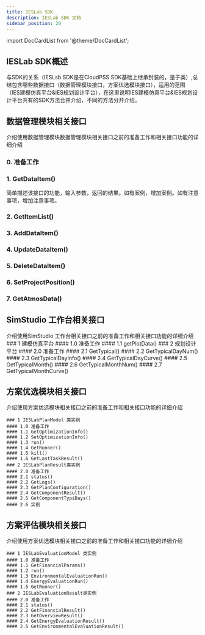 ```yaml
---
title: IESLab SDK
description: IESLab SDK 文档
sidebar_position: 20
---
```


import DocCardList from '@theme/DocCardList';

<DocCardList />

## IESLab SDK概述
与SDK的关系（IESLsb SDK是在CloudPSS SDK基础上继承封装的，是子类）,总结包含哪些数据接口（数据管理模块接口，方案优选模块接口），适用的范围（IES建模仿真平台&IES规划设计平台），在这里说明IES建模仿真平台&IES规划设计平台共有的SDK方法合并介绍，不同的方法分开介绍。

## 数据管理模块相关接口
介绍使用数据管理模块数据管理模块相关接口之前的准备工作和相关接口功能的详细介绍
  ### 0. 准备工作
  ### 1. GetDataItem()
  简单描述该接口的功能，输入参数，返回的结果。如有案例，增加案例。如有注意事项，增加注意事项。
  ### 2. GetItemList()
  ### 3. AddDataItem()
  ### 4. UpdateDataItem()
  ### 5. DeleteDataItem() 
  ### 6. SetProjectPosition()
  ### 7. GetAtmosData()
 



## SimStudio 工作台相关接口
介绍使用SimStudio 工作台相关接口之前的准备工作和相关接口功能的详细介绍
    ### 1 建模仿真平台
    #### 1.0 准备工作
    #### 1.1 getPlotData()
    ### 2 规划设计平台
    #### 2.0 准备工作
    #### 2.1 GetTypical()
    #### 2.2 GetTypicalDayNum()
    #### 2.3 GetTypicalDayInfo()
    #### 2.4 GetTypicalDayCurve()
    #### 2.5 GetTypicalMonth()
    #### 2.6 GetTypicalMonthNum()
    #### 2.7 GetTypicalMonthCurve()    




## 方案优选模块相关接口
介绍使用方案优选模块相关接口之前的准备工作和相关接口功能的详细介绍

    ### 1 IESLabPlanModel 类实例
    #### 1.0 准备工作
    #### 1.1 GetOptimizationInfo()
    #### 1.2 SetOptimizationInfo() 
    #### 1.3 run()
    #### 1.4 GetRunner() 
    #### 1.5 kill()
    #### 1.6 GetLastTaskResult()        
    ### 2 IESLabPlanResult类实例
    #### 2.0 准备工作
    #### 2.1 status()
    #### 2.2 GetLogs()
    #### 2.3 GetPlanConfiguration()
    #### 2.4 GetComponentResult()
    #### 2.5 GetComponentTypiDays()
    #### 2.6 实例



## 方案评估模块相关接口
介绍使用方案优选模块相关接口之前的准备工作和相关接口功能的详细介绍

    ### 1 IESLabEvaluationModel 类实例
    #### 1.0 准备工作
    #### 1.1 GetFinancialParams()
    #### 1.2 run()
    #### 1.3 EnvironmentalEvaluationRun()
    #### 1.4 EnergyEvaluationRun()
    #### 1.5 GetRunner()
    ### 2 IESLabEvaluationResult类实例
    #### 2.0 准备工作
    #### 2.1 status()
    #### 2.2 GetFinancialResult()
    #### 2.3 GetOverviewResult()
    #### 2.4 GetEnergyEvaluationResult()
    #### 2.5 GetEnvironmentalEvaluationResult()





